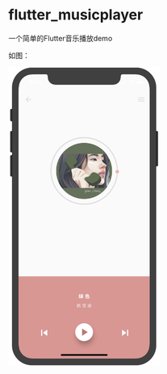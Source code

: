 # flutter_musicplayer

一个简单的Flutter音乐播放demo

如图：

<img src="https://github.com/ZhangMingZhao1/Flutter-MusicPlayer/blob/master/demo.png" width="300"/>
